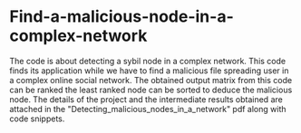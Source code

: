 # Find-a-malicious-node-in-a-complex-network
The code is about detecting a sybil node in a complex network.
This code finds its application while we have to find a malicious file spreading user in a complex online social network.
The obtained output matrix from this code can be ranked the least ranked node can be sorted to deduce the malicious node.
The details of the project and the intermediate results obtained are attached in the "Detecting_malicious_nodes_in_a_network" pdf along with code snippets.
